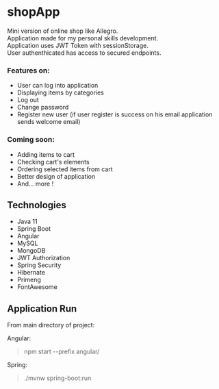 # shopApp
Mini version of online shop like Allegro.  
Application made for my personal skills development.  
Application uses JWT Token with sessionStorage.  
User authenthicated has access to secured endpoints.

### Features on:
- User can log into application
- Displaying items by categories
- Log out
- Change password
- Register new user (if user register is success on his email application sends welcome email)

### Coming soon:
- Adding items to cart
- Checking cart's elements 
- Ordering selected items from cart
- Better design of application
- And... more !

## Technologies
* Java 11
* Spring Boot
* Angular
* MySQL
* MongoDB
* JWT Authorization
* Spring Security
* Hibernate
* Primeng
* FontAwesome

## Application Run
From main directory of project:

Angular:  
> npm start --prefix angular/  


Spring:  
> ./mvnw spring-boot:run
